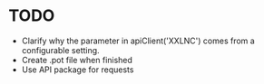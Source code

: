 # TODO

- Clarify why the parameter in apiClient('XXLNC') comes from a configurable setting.
- Create .pot file when finished
- Use API package for requests
